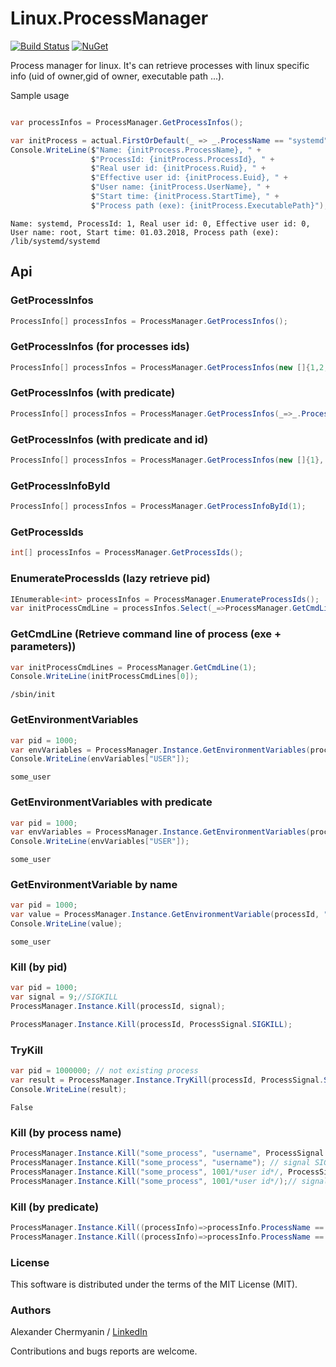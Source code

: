 # Linux.ProcessManager

[![Build Status](https://travis-ci.org/flamencist/Linux.ProcessManager.svg?branch=master)](https://travis-ci.org/flamencist/Linux.ProcessManager)
[![NuGet](https://img.shields.io/nuget/v/Linux.ProcessManager.svg)](https://www.nuget.org/packages/Linux.ProcessManager/)

Process manager for linux. It's can retrieve processes with linux specific info (uid of owner,gid of owner, executable path ...).

Sample usage

```cs

var processInfos = ProcessManager.GetProcessInfos();

var initProcess = actual.FirstOrDefault(_ => _.ProcessName == "systemd"); 
Console.WriteLine($"Name: {initProcess.ProcessName}, " +
                  $"ProcessId: {initProcess.ProcessId}, " +
                  $"Real user id: {initProcess.Ruid}, " +
                  $"Effective user id: {initProcess.Euid}, " +
                  $"User name: {initProcess.UserName}, " +
                  $"Start time: {initProcess.StartTime}, " +
                  $"Process path (exe): {initProcess.ExecutablePath}");

```

```
Name: systemd, ProcessId: 1, Real user id: 0, Effective user id: 0, User name: root, Start time: 01.03.2018, Process path (exe): /lib/systemd/systemd
```

## Api

### GetProcessInfos

```c#
ProcessInfo[] processInfos = ProcessManager.GetProcessInfos();
```

### GetProcessInfos (for processes ids)

```c#
ProcessInfo[] processInfos = ProcessManager.GetProcessInfos(new []{1,2,3});
```

### GetProcessInfos (with predicate)

```c#
ProcessInfo[] processInfos = ProcessManager.GetProcessInfos(_=>_.ProcessId == 1);
```

### GetProcessInfos (with predicate and id)

```c#
ProcessInfo[] processInfos = ProcessManager.GetProcessInfos(new []{1}, _=>_.ProcessName == "init");
```


### GetProcessInfoById

```c#
ProcessInfo[] processInfos = ProcessManager.GetProcessInfoById(1);
```

### GetProcessIds

```c#
int[] processInfos = ProcessManager.GetProcessIds();
```


### EnumerateProcessIds (lazy retrieve pid)

```c#
IEnumerable<int> processInfos = ProcessManager.EnumerateProcessIds();
var initProcessCmdLine = processInfos.Select(_=>ProcessManager.GetCmdLine(_)).First();
```

### GetCmdLine (Retrieve command line of process (exe + parameters))
```c#
var initProcessCmdLines = ProcessManager.GetCmdLine(1);
Console.WriteLine(initProcessCmdLines[0]);
```

```
/sbin/init
```

### GetEnvironmentVariables
```c#
var pid = 1000;
var envVariables = ProcessManager.Instance.GetEnvironmentVariables(processId);
Console.WriteLine(envVariables["USER"]);

```

```
some_user
```


### GetEnvironmentVariables with predicate
```c#
var pid = 1000;
var envVariables = ProcessManager.Instance.GetEnvironmentVariables(processId, _=>_.Key == "USER");
Console.WriteLine(envVariables["USER"]);

```

```
some_user
```

### GetEnvironmentVariable by name
```c#
var pid = 1000;
var value = ProcessManager.Instance.GetEnvironmentVariable(processId, "USER");
Console.WriteLine(value);

```

```
some_user
```


### Kill (by pid)
```c#
var pid = 1000;
var signal = 9;//SIGKILL
ProcessManager.Instance.Kill(processId, signal);

ProcessManager.Instance.Kill(processId, ProcessSignal.SIGKILL);

```

### TryKill
```c#
var pid = 1000000; // not existing process
var result = ProcessManager.Instance.TryKill(processId, ProcessSignal.SIGKILL);
Console.WriteLine(result);

```

```
False
```

### Kill (by process name)
```c#
ProcessManager.Instance.Kill("some_process", "username", ProcessSignal.SIGKILL, (ex)=>Console.WriteLine(ex.Message));
ProcessManager.Instance.Kill("some_process", "username"); // signal SIGTERM
ProcessManager.Instance.Kill("some_process", 1001/*user id*/, ProcessSignal.SIGKILL, (ex)=>Console.WriteLine(ex.Message));
ProcessManager.Instance.Kill("some_process", 1001/*user id*/);// signal SIGTERM

```

### Kill (by predicate)
```c#
ProcessManager.Instance.Kill((processInfo)=>processInfo.ProcessName == "some_process", ProcessSignal.SIGKILL, (ex)=>Console.WriteLine(ex.Message));
ProcessManager.Instance.Kill((processInfo)=>processInfo.ProcessName == "some_process");// signal SIGTERM

```

### License

This software is distributed under the terms of the MIT License (MIT).

### Authors

Alexander Chermyanin / [LinkedIn](https://www.linkedin.com/in/alexander-chermyanin)



Contributions and bugs reports are welcome.

